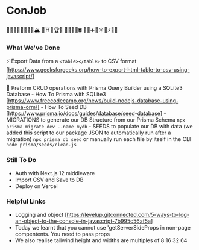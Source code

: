 # ConJob
🐐🦄🐫🦅🦢🌲🍇🍄🏔️	🏰⛩️🌈🏆🎯
🚚🚧🛑🚦🛢️	🚊🛴✈️🚀☀️🌛⚡🔥🌊

### What We've Done
⚡ Export Data from a ```<table></table>``` to CSV format [https://www.geeksforgeeks.org/how-to-export-html-table-to-csv-using-javascript/]

🦄 Preform CRUD operations with Prisma Query Builder using a SQLite3 Database
    - How To Prisma with SQLite3 [https://www.freecodecamp.org/news/build-nodejs-database-using-prisma-orm/]
    - How To Seed DB [https://www.prisma.io/docs/guides/database/seed-database]
    - MIGRATIONS to generate our DB Structure from our Prisma Schema 
      ```npx prisma migrate dev --name mydb```
    - SEEDS to populate our DB with data (we added this script to our package JSON to automatically run after a migration)
      ```npx prisma db seed```
        or manually run each file by itself in the CLI
      ```node prisma/seeds/clean.js```

### Still To Do
- Auth with Next.js 12 middleware
- Import CSV and Save to DB
- Deploy on Vercel

### Helpful Links
- Logging and object [https://levelup.gitconnected.com/5-ways-to-log-an-object-to-the-console-in-javascript-7b995c56af5a]
- Today we learnt that you cannot use 'getServerSideProps in non-page compentents. You need to pass props
- We also realise tailwind height and widths are multiples of 8 16 32 64
